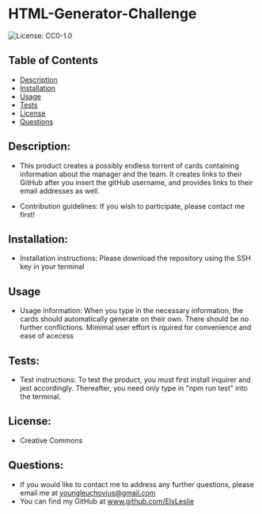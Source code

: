 # HTML-Generator-Challenge
![License: CC0-1.0](https://img.shields.io/badge/License-CC0_1.0-lightgrey.svg)


## Table of Contents
* [Description](#description)
* [Installation](#installation)
* [Usage](#usage)
* [Tests](#tests)
* [License](#license)
* [Questions](#questions)
        
        
## Description: 
* This product creates a possibly endless torrent of cards containing information about the manager and the team. It creates links to their GitHub after you insert the gitHub username, and provides links to their email addresses as well.
        
        
* Contribution guidelines: If you wish to participate, please contact me first!

## Installation:

* Installation instructions: Please download the repository using the SSH key in your terminal
        
## Usage

* Usage information: When you type in the necessary information, the cards should automatically generate on their own. There should be no further conflictions. Mimimal user effort is rquired for convenience and ease of acecess

        
## Tests:
* Test instructions: To test the product, you must first install inquirer and jest accordingly. Thereafter, you need only type in "npm run test" into the terminal.
        
## License: 
* Creative Commons
        
## Questions: 
        
* If you would like to contact me to address any further questions, please email me at youngleuchovius@gmail.com
* You can find my GitHub at www.github.com/ElyLeslie